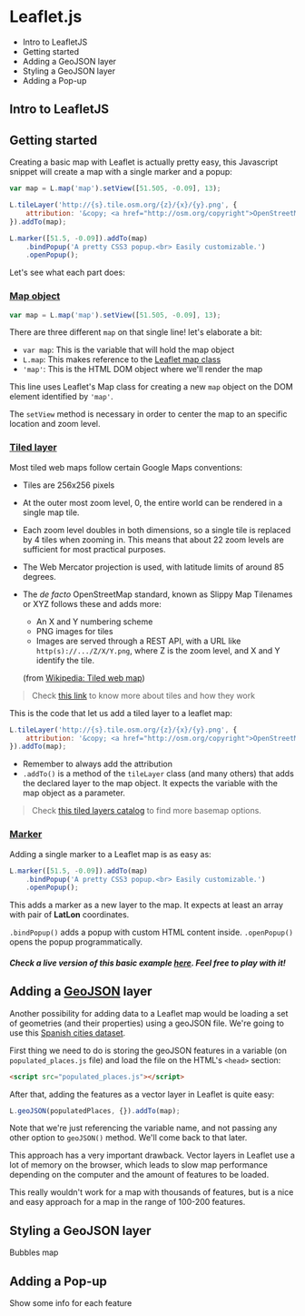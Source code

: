 # Leaflet.js

<!-- MarkdownTOC -->

- Intro to LeafletJS
- Getting started
- Adding a GeoJSON layer
- Styling a GeoJSON layer
- Adding a Pop-up

<!-- /MarkdownTOC -->

## Intro to LeafletJS

## Getting started

Creating a basic map with Leaflet is actually pretty easy, this Javascript snippet will create a map with a single marker and a popup:

```javascript
var map = L.map('map').setView([51.505, -0.09], 13);

L.tileLayer('http://{s}.tile.osm.org/{z}/{x}/{y}.png', {
    attribution: '&copy; <a href="http://osm.org/copyright">OpenStreetMap</a> contributors'
}).addTo(map);

L.marker([51.5, -0.09]).addTo(map)
    .bindPopup('A pretty CSS3 popup.<br> Easily customizable.')
    .openPopup();
```

Let's see what each part does:

### [Map object](http://leafletjs.com/reference-1.0.3.html#map)

```javascript
var map = L.map('map').setView([51.505, -0.09], 13);
```

There are three different `map` on that single line! let's elaborate a bit: 

* `var map`: This is the variable that will hold the map object
* `L.map`: This makes reference to the [Leaflet map class](http://leafletjs.com/reference-1.0.3.html#map)
* `'map'`: This is the HTML DOM object where we'll render the map

This line uses Leaflet's Map class for creating a new `map` object on the DOM element identified by `'map'`. 

The `setView` method is necessary in order to center the map to an specific location and zoom level. 

### [Tiled layer](http://leafletjs.com/reference-1.0.3.html#tilelayer)

Most tiled web maps follow certain Google Maps conventions:

* Tiles are 256x256 pixels
* At the outer most zoom level, 0, the entire world can be rendered in a single map tile.
* Each zoom level doubles in both dimensions, so a single tile is replaced by 4 tiles when zooming in. This means that about 22 zoom levels are sufficient for most practical purposes.
* The Web Mercator projection is used, with latitude limits of around 85 degrees.
* The _de facto_ OpenStreetMap standard, known as Slippy Map Tilenames or XYZ follows these and adds more:
  * An X and Y numbering scheme
  * PNG images for tiles
  * Images are served through a REST API, with a URL like `http(s)://.../Z/X/Y.png`, where Z is the zoom level, and X and Y identify the tile.

  (from [Wikipedia: Tiled web map](https://en.wikipedia.org/wiki/Tiled_web_map))


> Check [this link](https://www.mapbox.com/help/how-web-maps-work/) to know more about tiles and how they work

This is the code that let us add a tiled layer to a leaflet map: 

```javascript
L.tileLayer('http://{s}.tile.osm.org/{z}/{x}/{y}.png', {
    attribution: '&copy; <a href="http://osm.org/copyright">OpenStreetMap</a> contributors'
}).addTo(map);
```

* Remember to always add the attribution
* `.addTo()` is a method of the `tileLayer` class (and many others) that adds the declared layer to the map object. It expects the variable with the map object as a parameter. 

> Check [this tiled layers catalog](http://leaflet-extras.github.io/leaflet-providers/preview/) to find more basemap options.

### [Marker](http://leafletjs.com/reference-1.0.3.html#marker)


Adding a single marker to a Leaflet map is as easy as: 

```javascript
L.marker([51.5, -0.09]).addTo(map)
    .bindPopup('A pretty CSS3 popup.<br> Easily customizable.')
    .openPopup();
```

This adds a marker as a new layer to the map. It expects at least an array with pair of **LatLon** coordinates. 

`.bindPopup()` adds a popup with custom HTML content inside. `.openPopup()` opens the popup programmatically. 

##### Check a live version of this basic example [here](http://plnkr.co/edit/cDszbYcgUZexjCPzoSmT?p=preview). Feel free to play with it!

## Adding a [GeoJSON](http://leafletjs.com/reference-1.0.3.html#geojson) layer

Another possibility for adding data to a Leaflet map would be loading a set of geometries (and their properties) using a geoJSON file. 
We're going to use this [Spanish cities dataset](../src/populated_places.js). 

First thing we need to do is storing the geoJSON features in a variable (on `populated_places.js` file) and load the file on the HTML's `<head>` section:

```html
<script src="populated_places.js"></script>
```

After that, adding the features as a vector layer in Leaflet is quite easy: 

```javascript
L.geoJSON(populatedPlaces, {}).addTo(map);  
```

Note that we're just referencing the variable name, and not passing any other option to `geoJSON()` method. We'll come back to that later. 

This approach has a very important drawback. Vector layers in Leaflet use a lot of memory on the browser, which leads to slow map performance depending on the computer and the amount of features to be loaded. 

This really wouldn't work for a map with thousands of features, but is a nice and easy approach for a map in the range of 100-200 features. 



## Styling a GeoJSON layer
Bubbles map

## Adding a Pop-up
Show some info for each feature